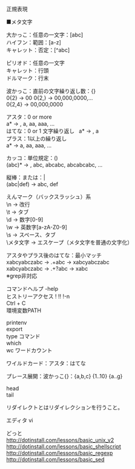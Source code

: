 正規表現  

■メタ文字  

大かっこ：任意の一文字：[abc]  
ハイフン：範囲：[a-z]  
キャレット：否定：[^abc]  

ピリオド：任意の一文字  
キャレット：行頭  
ドルマーク：行末  

波かっこ：直前の文字繰り返し数：{}  
0{2} → 00
0{2,} → 00,000,0000,...  
0{2,4} → 00,000,0000  

アスタ：0 or more  
a* → , a, aa, aaa, ...  
はてな：0 or 1 文字繰り返し  
a* → , a  
プラス：1以上の繰り返し  
a* → a, aa, aaa, ...  

カッコ：単位規定：()  
(abc)* → , abc, abcabc, abcabcabc, ...  

縦棒：または：|  
(abc|def) → abc, def  

えんマーク（バックスラッシュ）系  
\n → 改行  
\t → タブ  
\d → 数字[0-9]  
\w → 英数字[a-zA-Z0-9]  
\s → スペース、タブ  
\メタ文字 → エスケープ（メタ文字を普通の文字化）  

アスタやプラス後のはてな：最小マッチ  
xabcyabczabc → .+abc → xabcyabczabc  
xabcyabczabc → .+?abc → xabc  
※grep非対応  




コマンドヘルプ -help  
ヒストリーアクセス ! !! !-n  
Ctrl + C  
環境変数PATH  

printenv  
export  
type コマンド  
which  
wc ワードカウント  

ワイルドカード：アスタ：はてな  

プレース展開：波かっこ{}：{a,b,c}  {1..10}  {a..g}  

head  
tail  

リダイレクトとはリダイレクションを行うこと。  

エディタ vi  

どっと  
http://dotinstall.com/lessons/basic_unix_v2  
http://dotinstall.com/lessons/basic_shellscript  
http://dotinstall.com/lessons/basic_regexp  
http://dotinstall.com/lessons/basic_sed  


